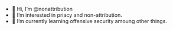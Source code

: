 - 👋 Hi, I’m @nonattribution
- 👀 I’m interested in priacy and non-attribution. 
- 🌱 I’m currently learning offensive security amoung other things. 

<!---
nonattribution/nonattribution is a ✨ special ✨ repository because its `README.md` (this file) appears on your GitHub profile.
You can click the Preview link to take a look at your changes.
--->
